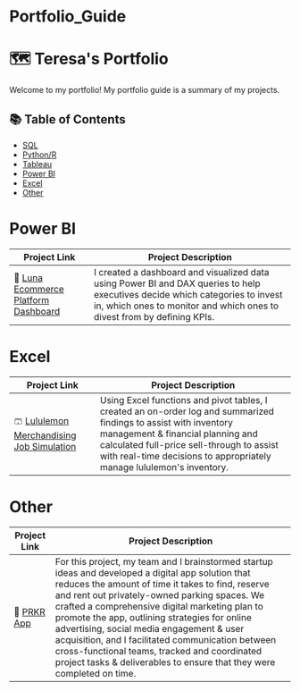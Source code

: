 # Portfolio_Guide

# 🗺 Teresa's Portfolio 

Welcome to my portfolio! My portfolio guide is a summary of my projects. 

## 📚 Table of Contents
- [SQL](#sql)
- [Python/R](#python-r)
- [Tableau](#tableau)
- [Power BI](#power-bi)
- [Excel](#excel) 
- [Other](#other)

# Power BI 
| Project Link | Project Description | 
|---|---|
| 🌙 [Luna Ecommerce Platform Dashboard](https://github.com/teresa-le/Luna_Ecommerce_Dashboard) | I created a dashboard and visualized data using Power BI and DAX queries to help executives decide which categories to invest in, which ones to monitor and which ones to divest from by defining KPIs.


# Excel
| Project Link | Project Description | 
|---|---|
| 🩳 [Lululemon Merchandising Job Simulation](https://github.com/teresa-le/Lululemon_Merchandising_Analysis) | Using Excel functions and pivot tables, I created an on-order log and summarized findings to assist with inventory management & financial planning and calculated full-price sell-through to assist with real-time decisions to appropriately manage lululemon's inventory. 


# Other 
| Project Link | Project Description | 
|---|---|
| 🚗 [PRKR App](https://docs.google.com/presentation/d/1RgJp-cxrVsqAsje2zU_8VXxksKuIg3JO/edit#slide=id.p18) | For this project, my team and I brainstormed startup ideas and developed a digital app solution that reduces the amount of time it takes to find, reserve and rent out privately-owned parking spaces. We crafted a comprehensive digital marketing plan to promote the app, outlining strategies for online advertising, social media engagement & user acquisition, and I facilitated communication between cross-functional teams, tracked and coordinated project tasks & deliverables to ensure that they were completed on time.

